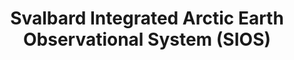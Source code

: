 ---
layout: default
description: 'An international observing system for long-term measurements in and
  around the Norwegian archipelago of Svalbard addressing Earth System Science questions '
notes: Focused specifically on Svalbard region
shortname: sios
thumbnail_url: https://sios-svalbard.org/system/files/common/Logo-SIOS-ORIGINAL-rgb-simple_trimmed_small.png
timestamp: Fri, 11 Feb 2022 14:18:25 GMT
title: Svalbard Integrated Arctic Earth Observational System (SIOS)
uuid: 7f6d1321-9f19-47ab-83c7-ee6b9ad41a01
website_link: https://sios-svalbard.org/
---